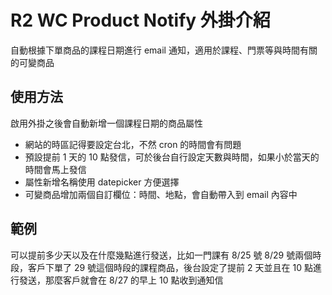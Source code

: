 # R2 WC Product Notify 外掛介紹

自動根據下單商品的課程日期進行 email 通知，適用於課程、門票等與時間有關的可變商品

## 使用方法

啟用外掛之後會自動新增一個課程日期的商品屬性

- 網站的時區記得要設定台北，不然 cron 的時間會有問題
- 預設提前 1 天的 10 點發信，可於後台自行設定天數與時間，如果小於當天的時間會馬上發信
- 屬性新增名稱使用 datepicker 方便選擇
- 可變商品增加兩個自訂欄位：時間、地點，會自動帶入到 email 內容中

## 範例

可以提前多少天以及在什麼幾點進行發送，比如一門課有 8/25 號 8/29 號兩個時段，客戶下單了 29 號這個時段的課程商品，後台設定了提前 2 天並且在 10 點進行發送，那麼客戶就會在 8/27 的早上 10 點收到通知信
